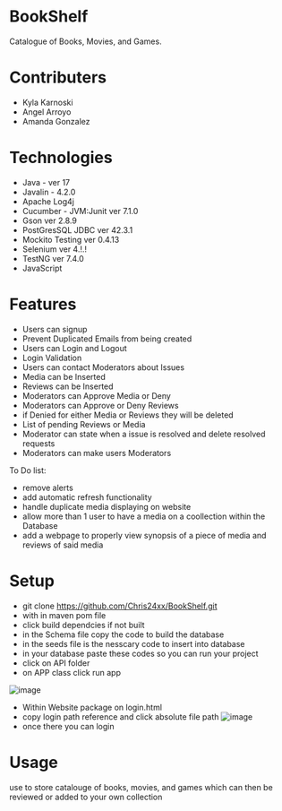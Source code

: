 # BookShelf
Catalogue of Books, Movies, and Games.

# Contributers
- Kyla Karnoski
- Angel Arroyo
- Amanda Gonzalez

# Technologies
- Java - ver 17
- Javalin - 4.2.0
- Apache Log4j
- Cucumber - JVM:Junit ver 7.1.0
- Gson ver 2.8.9
- PostGresSQL JDBC ver 42.3.1
- Mockito Testing ver 0.4.13
- Selenium ver 4.!.!
- TestNG ver 7.4.0
- JavaScript

# Features
* Users can signup
* Prevent Duplicated Emails from being created
* Users can Login and Logout
* Login Validation
* Users can contact Moderators about Issues
* Media can be Inserted
* Reviews can be Inserted
* Moderators can Approve Media or Deny
* Moderators can Approve or Deny Reviews
* if Denied for either Media or Reviews they will be deleted
* List of pending Reviews or Media
* Moderator can state when a issue is resolved and delete resolved requests
* Moderators can make users Moderators


To Do list:
* remove alerts
* add automatic refresh functionality
* handle duplicate media displaying on website
* allow more than 1 user to have a media on a coollection within the Database
* add a webpage to properly view synopsis of a piece of media and reviews of said media


# Setup
* git clone https://github.com/Chris24xx/BookShelf.git
* with in maven pom file
* click build dependcies if not built
* in the Schema file copy the code to build the database
* in the seeds file is the nesscary code to insert into database
* in your database paste these codes so you can run your project
* click on API folder
* on APP class click run app

![image](https://user-images.githubusercontent.com/94495502/149589057-2f9a6ba9-5457-47e4-8cb9-f0ec14bf2659.png)

* Within Website package on login.html
* copy login path reference and click absolute file path
![image](https://user-images.githubusercontent.com/94495502/149589413-62a9fb1b-66a7-496e-be8c-585291cf8e6c.png)
* once there you can login 



# Usage
use to store catalouge of books, movies, and games which can then be reviewed or added to your own collection



